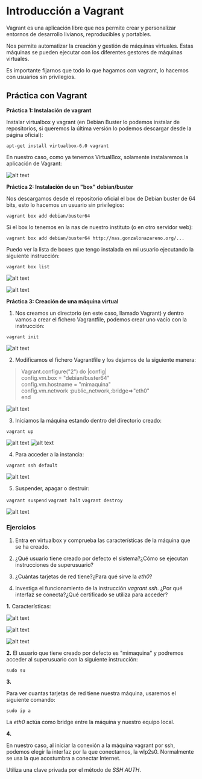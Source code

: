 # Introducción a Vagrant

Vagrant es una aplicación libre que nos permite crear y personalizar
entornos de desarrollo livianos, reproducibles y portables.

Nos permite automatizar la creación y gestión de máquinas virtuales. Estas 
máquinas se pueden ejecutar con los diferentes gestores de máquinas virtuales.

Es importante fijarnos que todo lo que hagamos con vagrant, lo hacemos con
usuarios sin privilegios.

## Práctica con Vagrant


**Práctica 1: Instalación de vagrant**

Instalar virtualbox y vagrant (en Debian Buster lo podemos instalar de 
repositorios, si queremos la última versión lo podemos descargar desde 
la página oficial):

```apt-get install virtualbox-6.0 vagrant```

En nuestro caso, como ya tenemos VirtualBox, solamente instalaremos la 
aplicación de Vagrant:

![alt text](https://github.com/ManuelLoraRoman/Prueba/blob/master/Imágenes/install-vagrant.png)


**Práctica 2: Instalación de un "box" debian/buster**

Nos descargamos desde el repositorio oficial el box de Debian buster 
de 64 bits, esto lo hacemos un usuario sin privilegios:

```vagrant box add debian/buster64```

Si el box lo tenemos en la nas de nuestro instituto (o en otro servidor web):

```vagrant box add debian/buster64 http://nas.gonzalonazareno.org/...```

Puedo ver la lista de boxes que tengo instalada en mi usuario ejecutando 
la siguiente instrucción:

```vagrant box list```

![alt text](https://github.com/ManuelLoraRoman/Prueba/blob/master/Imágenes/box-debian.png)

![alt text](https://github.com/ManuelLoraRoman/Prueba/blob/master/Imágenes/list-box.png)


**Práctica 3: Creación de una máquina virtual**

1. Nos creamos un directorio (en este caso, llamado Vagrant) y dentro vamos 
a crear el fichero Vagrantfile, podemos crear uno vacío con la instrucción:

```vagrant init```

![alt text](https://github.com/ManuelLoraRoman/Prueba/blob/master/Imágenes/vagrant-init.png)


2. Modificamos el fichero Vagrantfile y los dejamos de la siguiente manera:

> Vagrant.configure("2") do |config|  
>		config.vm.box = "debian/buster64"  
>		config.vm.hostname = "mimaquina"  
>		config.vm.network :public_network,:bridge=>"eth0"  
> end  

![alt text](https://github.com/ManuelLoraRoman/Prueba/blob/master/Imágenes/vagrantfile.png)

3. Iniciamos la máquina estando dentro del directorio creado:

```vagrant up```

![alt text](https://github.com/ManuelLoraRoman/Prueba/blob/master/Imágenes/vagrant-up1.png)
![alt text](https://github.com/ManuelLoraRoman/Prueba/blob/master/Imágenes/vagrant-up2.png)


4. Para acceder a la instancia:

```vagrant ssh default```

![alt text](https://github.com/ManuelLoraRoman/Prueba/blob/master/Imágenes/sshdefault.png)


5. Suspender, apagar o destruir:

```vagrant suspend```
```vagrant halt```
```vagrant destroy```

![alt text](https://github.com/ManuelLoraRoman/Prueba/blob/master/Imágenes/comandosvagrant.png)


### Ejercicios

1. Entra en virtualbox y comprueba las características de la máquina
que se ha creado.

2. ¿Qué usuario tiene creado por defecto el sistema?¿Cómo se ejecutan
instrucciones de superusuario?

3. ¿Cuántas tarjetas de red tiene?¿Para qué sirve la _eth0_?

4. Investiga el funcionamiento de la instrucción _vagrant ssh_.
¿Por qué interfaz se conecta?¿Qué certificado se utiliza para acceder?


**1.** Características:

![alt text](https://github.com/ManuelLoraRoman/Prueba/blob/master/Imágenes/carac1.png)

![alt text](https://github.com/ManuelLoraRoman/Prueba/blob/master/Imágenes/carac2.png)

![alt text](https://github.com/ManuelLoraRoman/Prueba/blob/master/Imágenes/carac3.png)


**2.** 
El usuario que tiene creado por defecto es "mimaquina" y podremos 
acceder al superusuario con la siguiente instrucción:

```sudo su```


**3.** 

Para ver cuantas tarjetas de red tiene nuestra máquina, usaremos el 
siguiente comando:

```sudo ip a```

La _eth0_ actúa como bridge entre la máquina y nuestro equipo local.


**4.**

En nuestro caso, al iniciar la conexión a la máquina vagrant por ssh, 
podemos elegir la interfaz por la que conectarnos, la wlp2s0. Normalmente
se usa la que acostumbra a conectar Internet.

Utiliza una clave privada por el método de _SSH AUTH_.
